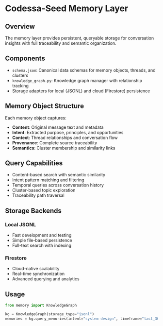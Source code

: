 # Codessa-Seed Memory Layer

## Overview

The memory layer provides persistent, queryable storage for conversation insights with full traceability and semantic organization.

## Components

- `schema.json`: Canonical data schemas for memory objects, threads, and clusters
- `knowledge_graph.py`: Knowledge graph manager with relationship tracking
- Storage adapters for local (JSONL) and cloud (Firestore) persistence

## Memory Object Structure

Each memory object captures:
- **Content**: Original message text and metadata
- **Intent**: Extracted purpose, principles, and opportunities  
- **Context**: Thread relationships and conversation flow
- **Provenance**: Complete source traceability
- **Semantics**: Cluster membership and similarity links

## Query Capabilities

- Content-based search with semantic similarity
- Intent pattern matching and filtering
- Temporal queries across conversation history
- Cluster-based topic exploration
- Traceability path traversal

## Storage Backends

### Local JSONL
- Fast development and testing
- Simple file-based persistence
- Full-text search with indexing

### Firestore
- Cloud-native scalability
- Real-time synchronization
- Advanced querying and analytics

## Usage

```python
from memory import KnowledgeGraph

kg = KnowledgeGraph(storage_type="jsonl")
memories = kg.query_memories(intent="system design", timeframe="last_30_days")
```
